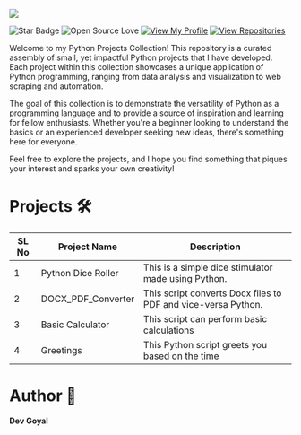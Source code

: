 ![](https://github.com/rmondal-official/Python-Projects/blob/main/img/readme_header.png)

![Star Badge](https://img.shields.io/static/v1?label=%F0%9F%8C%9F&message=If%20Useful&style=style=flat&color=BC4E99)
![Open Source Love](https://badges.frapsoft.com/os/v1/open-source.svg?v=103)
[![View My Profile](https://img.shields.io/badge/View-My_Profile-green?logo=GitHub)](https://github.com/DevGoyalG)
[![View Repositories](https://img.shields.io/badge/View-My_Repositories-blue?logo=GitHub)](https://github.com/DevGoyalG?tab=repositories)

Welcome to my Python Projects Collection! This repository is a curated assembly of small, yet impactful Python projects that I have developed. Each project within this collection showcases a unique application of Python programming, ranging from data analysis and visualization to web scraping and automation.

The goal of this collection is to demonstrate the versatility of Python as a programming language and to provide a source of inspiration and learning for fellow enthusiasts. Whether you're a beginner looking to understand the basics or an experienced developer seeking new ideas, there's something here for everyone.

Feel free to explore the projects, and I hope you find something that piques your interest and sparks your own creativity!


# Projects 🛠️

| SL No | Project Name      | Description               |
| ----- | ------------------| ------------------------- |
|   1  | Python Dice Roller                  | This is a simple dice stimulator made using Python.                                                     
|   2  | DOCX_PDF_Converter                  | This script converts Docx files to PDF and vice-versa Python.                                                              
|  3  | Basic Calculator                    | This script can perform basic calculations
|  4  | Greetings                           | This Python script greets you based on the time


# Author 🤖
**Dev Goyal**
